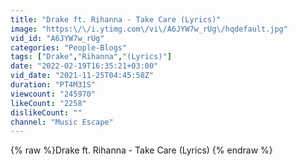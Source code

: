 ```yaml
---
title: "Drake ft. Rihanna - Take Care (Lyrics)"
image: "https:\/\/i.ytimg.com\/vi\/A6JYW7w_rUg\/hqdefault.jpg"
vid_id: "A6JYW7w_rUg"
categories: "People-Blogs"
tags: ["Drake","Rihanna","(Lyrics)"]
date: "2022-02-19T16:35:21+03:00"
vid_date: "2021-11-25T04:45:58Z"
duration: "PT4M31S"
viewcount: "245970"
likeCount: "2258"
dislikeCount: ""
channel: "Music Escape"
---
```

{% raw %}Drake ft. Rihanna - Take Care (Lyrics) {% endraw %}
